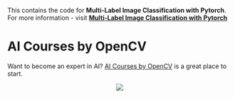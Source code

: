 This contains the code for **Multi-Label Image Classification with Pytorch**. For more information - visit [**Multi-Label Image Classification with Pytorch**](https://www.learnopencv.com/multi-label-image-classification-with-pytorch/)



# AI Courses by OpenCV

Want to become an expert in AI? [AI Courses by OpenCV](https://opencv.org/courses/) is a great place to start. 

<a href="https://opencv.org/courses/">
<p align="center"> 
<img src="https://www.learnopencv.com/wp-content/uploads/2020/04/AI-Courses-By-OpenCV-Github.png">
</p>
</a>
